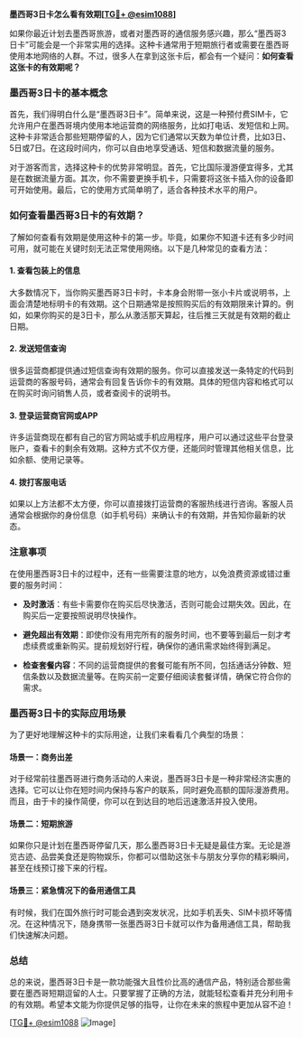 **墨西哥3日卡怎么看有效期[[TG💪+ @esim1088](https://t.me/s/esim1088)]**

如果你最近计划去墨西哥旅游，或者对墨西哥的通信服务感兴趣，那么“墨西哥3日卡”可能会是一个非常实用的选择。这种卡通常用于短期旅行者或需要在墨西哥使用本地网络的人群。不过，很多人在拿到这张卡后，都会有一个疑问：**如何查看这张卡的有效期呢？**

### 墨西哥3日卡的基本概念

首先，我们得明白什么是“墨西哥3日卡”。简单来说，这是一种预付费SIM卡，它允许用户在墨西哥境内使用本地运营商的网络服务，比如打电话、发短信和上网。这种卡非常适合那些短期停留的人，因为它们通常以天数为单位计费，比如3日、5日或7日。在这段时间内，你可以自由地享受通话、短信和数据流量的服务。

对于游客而言，选择这种卡的优势非常明显。首先，它比国际漫游便宜得多，尤其是在数据流量方面。其次，你不需要更换手机卡，只需要将这张卡插入你的设备即可开始使用。最后，它的使用方式简单明了，适合各种技术水平的用户。

### 如何查看墨西哥3日卡的有效期？

了解如何查看有效期是使用这种卡的第一步。毕竟，如果你不知道卡还有多少时间可用，就可能在关键时刻无法正常使用网络。以下是几种常见的查看方法：

#### 1. 查看包装上的信息

大多数情况下，当你购买墨西哥3日卡时，卡本身会附带一张小卡片或说明书，上面会清楚地标明卡的有效期。这个日期通常是按照购买后的有效期限来计算的。例如，如果你购买的是3日卡，那么从激活那天算起，往后推三天就是有效期的截止日期。

#### 2. 发送短信查询

很多运营商都提供通过短信查询有效期的服务。你可以直接发送一条特定的代码到运营商的客服号码，通常会有回复告诉你卡的有效期。具体的短信内容和格式可以在购买时询问销售人员，或者查阅卡的说明书。

#### 3. 登录运营商官网或APP

许多运营商现在都有自己的官方网站或手机应用程序，用户可以通过这些平台登录账户，查看卡的剩余有效期。这种方式不仅方便，还能同时管理其他相关信息，比如余额、使用记录等。

#### 4. 拨打客服电话

如果以上方法都不太方便，你可以直接拨打运营商的客服热线进行咨询。客服人员通常会根据你的身份信息（如手机号码）来确认卡的有效期，并告知你最新的状态。

### 注意事项

在使用墨西哥3日卡的过程中，还有一些需要注意的地方，以免浪费资源或错过重要的服务时间：

- **及时激活**：有些卡需要你在购买后尽快激活，否则可能会过期失效。因此，在购买后一定要按照说明尽快操作。
  
- **避免超出有效期**：即使你没有用完所有的服务时间，也不要等到最后一刻才考虑续费或重新购买。提前规划好行程，确保你的通讯需求始终得到满足。

- **检查套餐内容**：不同的运营商提供的套餐可能有所不同，包括通话分钟数、短信条数以及数据流量等。在购买前一定要仔细阅读套餐详情，确保它符合你的需求。

### 墨西哥3日卡的实际应用场景

为了更好地理解这种卡的实际用途，让我们来看看几个典型的场景：

#### 场景一：商务出差

对于经常前往墨西哥进行商务活动的人来说，墨西哥3日卡是一种非常经济实惠的选择。它可以让你在短时间内保持与客户的联系，同时避免高额的国际漫游费用。而且，由于卡的操作简便，你可以在到达目的地后迅速激活并投入使用。

#### 场景二：短期旅游

如果你只是计划在墨西哥停留几天，那么墨西哥3日卡无疑是最佳方案。无论是游览古迹、品尝美食还是购物娱乐，你都可以借助这张卡与朋友分享你的精彩瞬间，甚至在线预订接下来的行程。

#### 场景三：紧急情况下的备用通信工具

有时候，我们在国外旅行时可能会遇到突发状况，比如手机丢失、SIM卡损坏等情况。在这种情况下，随身携带一张墨西哥3日卡就可以作为备用通信工具，帮助我们快速解决问题。

### 总结

总的来说，墨西哥3日卡是一款功能强大且性价比高的通信产品，特别适合那些需要在墨西哥短期逗留的人士。只要掌握了正确的方法，就能轻松查看并充分利用卡的有效期。希望本文能为你提供足够的指导，让你在未来的旅程中更加从容不迫！ 

[[TG💪+ @esim1088](https://t.me/s/esim1088) ![Image](https://i.postimg.cc/4NQfJmqS/Snipaste-2025-05-13-00-14-12.png)]